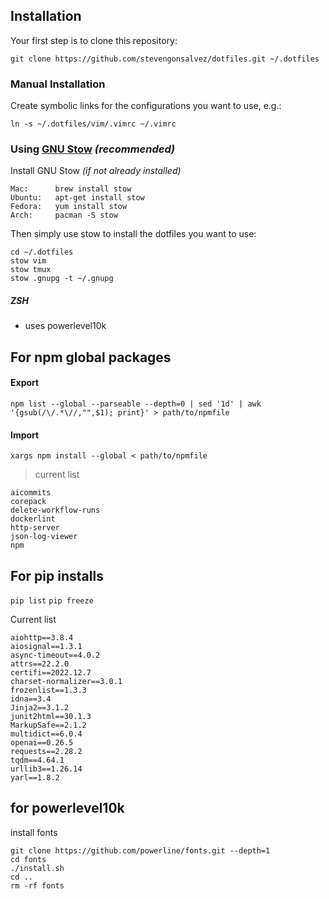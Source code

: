 Installation
------------
Your first step is to clone this repository:

    git clone https://github.com/stevengonsalvez/dotfiles.git ~/.dotfiles

### Manual Installation
Create symbolic links for the configurations you want to use, e.g.:

    ln -s ~/.dotfiles/vim/.vimrc ~/.vimrc


### Using [GNU Stow](https://www.gnu.org/software/stow/) _(recommended)_
Install GNU Stow _(if not already installed)_

    Mac:      brew install stow
    Ubuntu:   apt-get install stow
    Fedora:   yum install stow
    Arch:     pacman -S stow

Then simply use stow to install the dotfiles you want to use:

    cd ~/.dotfiles
    stow vim
    stow tmux
    stow .gnupg -t ~/.gnupg

##### ZSH
- uses powerlevel10k

## For npm global packages
#### Export
`npm list --global --parseable --depth=0 | sed '1d' | awk '{gsub(/\/.*\//,"",$1); print}' > path/to/npmfile`

#### Import
`xargs npm install --global < path/to/npmfile`

>current list
```
aicommits
corepack
delete-workflow-runs
dockerlint
http-server
json-log-viewer
npm
```

## For pip installs

`pip list`
`pip freeze`

Current list

```
aiohttp==3.8.4
aiosignal==1.3.1
async-timeout==4.0.2
attrs==22.2.0
certifi==2022.12.7
charset-normalizer==3.0.1
frozenlist==1.3.3
idna==3.4
Jinja2==3.1.2
junit2html==30.1.3
MarkupSafe==2.1.2
multidict==6.0.4
openai==0.26.5
requests==2.28.2
tqdm==4.64.1
urllib3==1.26.14
yarl==1.8.2
```

## for powerlevel10k

install fonts

```
git clone https://github.com/powerline/fonts.git --depth=1
cd fonts
./install.sh
cd ..
rm -rf fonts
```